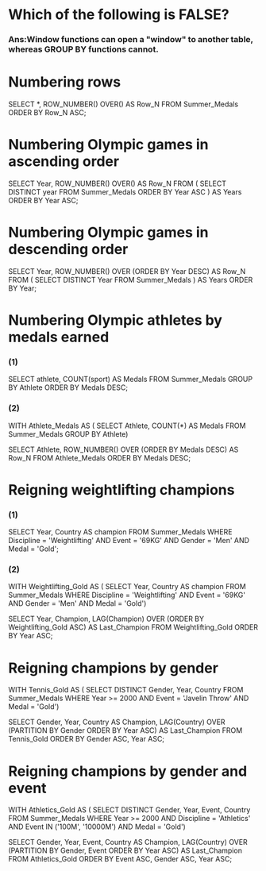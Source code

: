 #  Which of the following is FALSE?
### Ans:Window functions can open a "window" to another table, whereas GROUP BY functions cannot.

# Numbering rows
SELECT
  *,
  ROW_NUMBER() OVER() AS Row_N
FROM Summer_Medals
ORDER BY Row_N ASC;

# Numbering Olympic games in ascending order
SELECT
  Year,
  ROW_NUMBER() OVER() AS Row_N
FROM (
  SELECT DISTINCT year
  FROM Summer_Medals
  ORDER BY Year ASC
) AS Years
ORDER BY Year ASC;

# Numbering Olympic games in descending order
SELECT
  Year,
  ROW_NUMBER() OVER (ORDER BY Year DESC) AS Row_N
FROM (
  SELECT DISTINCT Year
  FROM Summer_Medals
) AS Years
ORDER BY Year;

# Numbering Olympic athletes by medals earned
### (1)
SELECT
  athlete,
  COUNT(sport) AS Medals
FROM Summer_Medals
GROUP BY Athlete
ORDER BY Medals DESC;

### (2)
WITH Athlete_Medals AS (
  SELECT
    Athlete,
    COUNT(*) AS Medals
  FROM Summer_Medals
  GROUP BY Athlete)

SELECT
  Athlete,
  ROW_NUMBER() OVER (ORDER BY Medals DESC) AS Row_N
FROM Athlete_Medals
ORDER BY Medals DESC;

# Reigning weightlifting champions
### (1)
SELECT
  Year,
  Country AS champion
FROM Summer_Medals
WHERE
  Discipline = 'Weightlifting' AND
  Event = '69KG' AND
  Gender = 'Men' AND
  Medal = 'Gold';

### (2)
WITH Weightlifting_Gold AS (
  SELECT
    Year,
    Country AS champion
  FROM Summer_Medals
  WHERE
    Discipline = 'Weightlifting' AND
    Event = '69KG' AND
    Gender = 'Men' AND
    Medal = 'Gold')

SELECT
  Year, Champion,
  LAG(Champion) OVER
    (ORDER BY Weightlifting_Gold ASC) AS Last_Champion
FROM Weightlifting_Gold
ORDER BY Year ASC;

# Reigning champions by gender
WITH Tennis_Gold AS (
  SELECT DISTINCT
    Gender, Year, Country
  FROM Summer_Medals
  WHERE
    Year >= 2000 AND
    Event = 'Javelin Throw' AND
    Medal = 'Gold')

SELECT
  Gender, Year,
  Country AS Champion,
  LAG(Country) OVER (PARTITION BY Gender
                         ORDER BY Year ASC) AS Last_Champion
FROM Tennis_Gold
ORDER BY Gender ASC, Year ASC;

# Reigning champions by gender and event
WITH Athletics_Gold AS (
  SELECT DISTINCT
    Gender, Year, Event, Country
  FROM Summer_Medals
  WHERE
    Year >= 2000 AND
    Discipline = 'Athletics' AND
    Event IN ('100M', '10000M') AND
    Medal = 'Gold')

SELECT
  Gender, Year, Event,
  Country AS Champion,
  LAG(Country) OVER (PARTITION BY Gender, Event
            ORDER BY Year ASC) AS Last_Champion
FROM Athletics_Gold
ORDER BY Event ASC, Gender ASC, Year ASC;